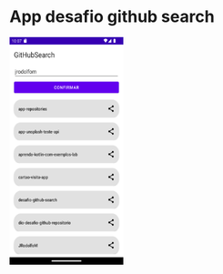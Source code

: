 # App desafio github search
<img src="https://github.com/JRodolfoM/desafio-github-search/blob/main/Screenshot_20230108_190726.png" width="200" height="400" /> 

